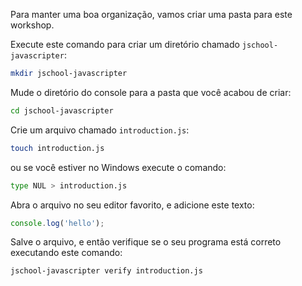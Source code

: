 Para manter uma boa organização, vamos criar uma pasta para este workshop.

Execute este comando para criar um diretório chamado `jschool-javascripter`:

```bash
mkdir jschool-javascripter
```

Mude o diretório do console para a pasta que você acabou de criar:

```bash
cd jschool-javascripter
```

Crie um arquivo chamado `introduction.js`:

```bash
touch introduction.js
```
 ou se você estiver no Windows execute o comando:

```bash
type NUL > introduction.js
```

Abra o arquivo no seu editor favorito, e adicione este texto:

```js
console.log('hello');
```

Salve o arquivo, e então verifique se o seu programa está correto executando este comando:

```bash
jschool-javascripter verify introduction.js
```


